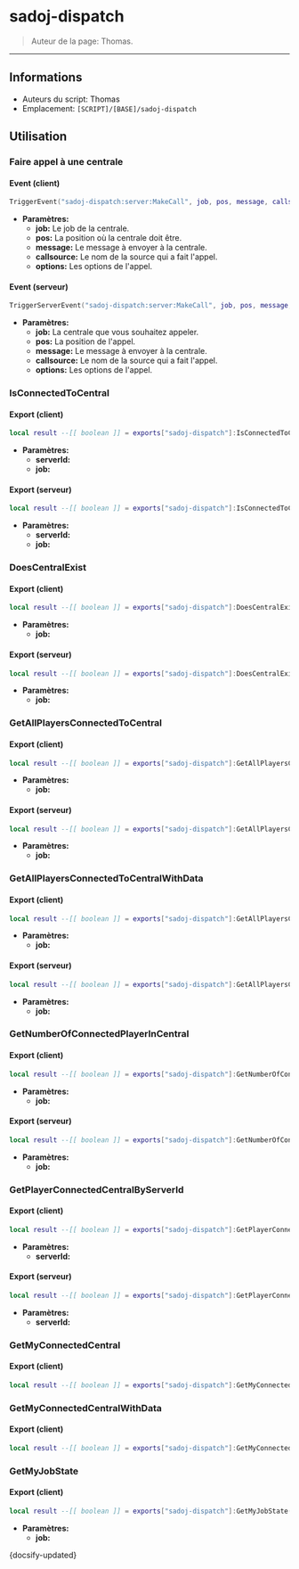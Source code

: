 # sadoj-dispatch

> Auteur de la page: Thomas.

---

## Informations

* Auteurs du script: Thomas
* Emplacement: `[SCRIPT]/[BASE]/sadoj-dispatch`

## Utilisation

### Faire appel à une centrale

<!-- tabs:start -->
#### **Event (client)**

```lua
TriggerEvent("sadoj-dispatch:server:MakeCall", job, pos, message, callsource, options)
```
* **Paramètres:**
  * **job:** Le job de la centrale.
  * **pos:** La position où la centrale doit être.
  * **message:** Le message à envoyer à la centrale.
  * **callsource:** Le nom de la source qui a fait l'appel.
  * **options:** Les options de l'appel.


#### **Event (serveur)**

```lua
TriggerServerEvent("sadoj-dispatch:server:MakeCall", job, pos, message, callsource, options)
```
* **Paramètres:**
  * **job:** La centrale que vous souhaitez appeler.
  * **pos:** La position de l'appel.
  * **message:** Le message à envoyer à la centrale.
  * **callsource:** Le nom de la source qui a fait l'appel.
  * **options:** Les options de l'appel.
<!-- tabs:end -->



### IsConnectedToCentral

<!-- tabs:start -->
#### **Export (client)**

```lua
local result --[[ boolean ]] = exports["sadoj-dispatch"]:IsConnectedToCentral(serverId --[[ integer ]], job  --[[ String ]])
```
* **Paramètres:**
  * **serverId:**
  * **job:**


#### **Export (serveur)**

```lua
local result --[[ boolean ]] = exports["sadoj-dispatch"]:IsConnectedToCentral(serverId --[[ integer ]], job  --[[ String ]])
```
* **Paramètres:**
  * **serverId:**
  * **job:**
<!-- tabs:end -->


### DoesCentralExist

<!-- tabs:start -->
#### **Export (client)**

```lua
local result --[[ boolean ]] = exports["sadoj-dispatch"]:DoesCentralExist(job  --[[ String ]])
```
* **Paramètres:**
  * **job:**


#### **Export (serveur)**

```lua
local result --[[ boolean ]] = exports["sadoj-dispatch"]:DoesCentralExist(job  --[[ String ]])
```
* **Paramètres:**
  * **job:**
<!-- tabs:end -->


### GetAllPlayersConnectedToCentral

<!-- tabs:start -->
#### **Export (client)**

```lua
local result --[[ boolean ]] = exports["sadoj-dispatch"]:GetAllPlayersConnectedToCentral(job  --[[ String ]])
```
* **Paramètres:**
  * **job:**


#### **Export (serveur)**

```lua
local result --[[ boolean ]] = exports["sadoj-dispatch"]:GetAllPlayersConnectedToCentral(job  --[[ String ]])
```
* **Paramètres:**
  * **job:**
<!-- tabs:end -->

### GetAllPlayersConnectedToCentralWithData

<!-- tabs:start -->
#### **Export (client)**

```lua
local result --[[ boolean ]] = exports["sadoj-dispatch"]:GetAllPlayersConnectedToCentralWithData(job  --[[ String ]])
```
* **Paramètres:**
  * **job:**


#### **Export (serveur)**

```lua
local result --[[ boolean ]] = exports["sadoj-dispatch"]:GetAllPlayersConnectedToCentralWithData(job  --[[ String ]])
```
* **Paramètres:**
  * **job:**
<!-- tabs:end -->

### GetNumberOfConnectedPlayerInCentral

<!-- tabs:start -->
#### **Export (client)**

```lua
local result --[[ boolean ]] = exports["sadoj-dispatch"]:GetNumberOfConnectedPlayerInCentral(job  --[[ String ]])
```
* **Paramètres:**
  * **job:**


#### **Export (serveur)**

```lua
local result --[[ boolean ]] = exports["sadoj-dispatch"]:GetNumberOfConnectedPlayerInCentral(job  --[[ String ]])
```
* **Paramètres:**
  * **job:**
<!-- tabs:end -->


### GetPlayerConnectedCentralByServerId

<!-- tabs:start -->
#### **Export (client)**

```lua
local result --[[ boolean ]] = exports["sadoj-dispatch"]:GetPlayerConnectedCentralByServerId(serverId --[[ integer ]])
```
* **Paramètres:**
  * **serverId:**


#### **Export (serveur)**

```lua
local result --[[ boolean ]] = exports["sadoj-dispatch"]:GetPlayerConnectedCentralByServerId(serverId --[[ integer ]])
```
* **Paramètres:**
  * **serverId:**
<!-- tabs:end -->

### GetMyConnectedCentral

<!-- tabs:start -->
#### **Export (client)**

```lua
local result --[[ boolean ]] = exports["sadoj-dispatch"]:GetMyConnectedCentral()
```
<!-- tabs:end -->

### GetMyConnectedCentralWithData

<!-- tabs:start -->
#### **Export (client)**

```lua
local result --[[ boolean ]] = exports["sadoj-dispatch"]:GetMyConnectedCentralWithData()
```
<!-- tabs:end -->

### GetMyJobState

<!-- tabs:start -->
#### **Export (client)**

```lua
local result --[[ boolean ]] = exports["sadoj-dispatch"]:GetMyJobState(job  --[[ String ]])
```
* **Paramètres:**
  * **job:**
<!-- tabs:end -->

{docsify-updated}

